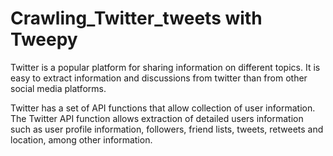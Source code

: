 # Crawling_Twitter_tweets with Tweepy #
Twitter is a popular platform for sharing information on different topics.
It is easy to extract information and discussions from twitter than from other social media platforms.

Twitter has  a set of API functions that allow collection of user information.
The Twitter API function allows extraction of  detailed users information such as user profile information, followers, friend lists, tweets, retweets and location, among other information.
